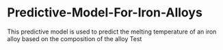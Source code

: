 # Predictive-Model-For-Iron-Alloys
This predictive model is used to predict the melting temperature of an iron alloy based on the composition of the alloy
Test

